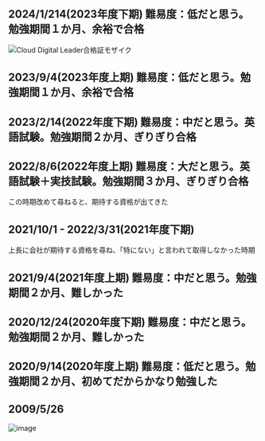 ## 2024/1/214(2023年度下期) 難易度：低だと思う。勉強期間１か月、余裕で合格
![Cloud Digital Leader合格証モザイク](https://github.com/tmoritoki0227/exam_certificate/assets/20149115/279ed72a-2627-4cd0-a91e-1dec6a8340db)


## 2023/9/4(2023年度上期) 難易度：低だと思う。勉強期間１か月、余裕で合格


## 2023/2/14(2022年度下期) 難易度：中だと思う。英語試験。勉強期間２か月、ぎりぎり合格


## 2022/8/6(2022年度上期) 難易度：大だと思う。英語試験＋実技試験。勉強期間３か月、ぎりぎり合格
この時期改めて尋ねると、期待する資格が出てきた


## 2021/10/1 - 2022/3/31(2021年度下期)
上長に会社が期待する資格を尋ね、「特にない」と言われて取得しなかった時期

## 2021/9/4(2021年度上期) 難易度：中だと思う。勉強期間２か月、難しかった


## 2020/12/24(2020年度下期) 難易度：中だと思う。勉強期間２か月、難しかった


## 2020/9/14(2020年度上期) 難易度：低だと思う。勉強期間２か月、初めてだからかなり勉強した


## 2009/5/26
![image](https://github.com/tmoritoki0227/exam_certificate/assets/20149115/e8f7fc7e-fab6-4a01-8916-1ccee885e584)
